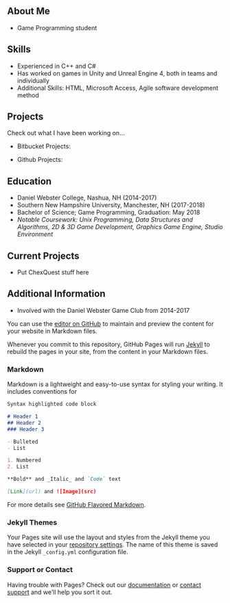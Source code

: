 ## About Me

- Game Programming student 

## Skills

- Experienced in C++ and C#
- Has worked on games in Unity and Unreal Engine 4, both in teams and individually
- Additional Skills: HTML, Microsoft Access, Agile software development method


## Projects

Check out what I have been working on...

- Bitbucket Projects:

- Github Projects:

## Education

- Daniel Webster College, Nashua, NH (2014-2017)
- Southern New Hampshire University, Manchester, NH (2017-2018)
- Bachelor of Science; Game Programming, Graduation: May 2018
- _Notable Coursework: Unix Programming, Data Structures and Algorithms, 2D & 3D Game Development, Graphics Game Engine, Studio Environment_



## Current Projects

- Put ChexQuest stuff here

## Additional Information

 - Involved with the Daniel Webster Game Club from 2014-2017 





You can use the [editor on GitHub](https://github.com/loreleibasken/loreleibasken.github.io/edit/master/README.md) to maintain and preview the content for your website in Markdown files.

Whenever you commit to this repository, GitHub Pages will run [Jekyll](https://jekyllrb.com/) to rebuild the pages in your site, from the content in your Markdown files.

### Markdown

Markdown is a lightweight and easy-to-use syntax for styling your writing. It includes conventions for

```markdown
Syntax highlighted code block

# Header 1
## Header 2
### Header 3

- Bulleted
- List

1. Numbered
2. List

**Bold** and _Italic_ and `Code` text

[Link](url) and ![Image](src)
```

For more details see [GitHub Flavored Markdown](https://guides.github.com/features/mastering-markdown/).

### Jekyll Themes

Your Pages site will use the layout and styles from the Jekyll theme you have selected in your [repository settings](https://github.com/loreleibasken/loreleibasken.github.io/settings). The name of this theme is saved in the Jekyll `_config.yml` configuration file.

### Support or Contact

Having trouble with Pages? Check out our [documentation](https://help.github.com/categories/github-pages-basics/) or [contact support](https://github.com/contact) and we’ll help you sort it out.
